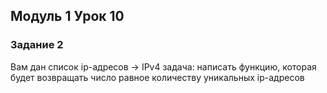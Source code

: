 ## Модуль 1 Урок 10
### Задание 2

Вам дан список ip-адресов -> IPv4
задача: написать функцию, которая будет возвращать число равное количеству уникальных ip-адресов
